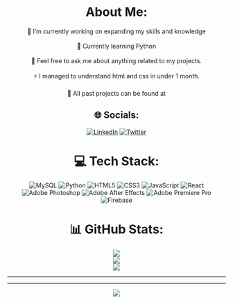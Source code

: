 <div align="center">

#  About Me:
🔭 I’m currently working on expanding my skills and knowledge<br><br>🌱 Currently learning Python<br><br> 🙌 Feel free to ask me about anything related to my projects.<br><br>⚡ I managed to understand html and css in under 1 month.<br><br>📖 All past projects can be found at 
</div>  

<div align="center">

## 🌐 Socials:
 [![LinkedIn](https://img.shields.io/badge/LinkedIn-%230077B5.svg?logo=linkedin&logoColor=white)](https://www.linkedin.com/in/serenity-slayer-a14ab026b/) [![Twitter](https://img.shields.io/badge/Twitter-%231DA1F2.svg?logo=Twitter&logoColor=white)](https://twitter.com/Hemomanic)

</div>  

<div align="center">

# 💻 Tech Stack:
 ![MySQL](https://img.shields.io/badge/mysql-%2300f.svg?style=for-the-badge&logo=mysql&logoColor=white)
 ![Python](https://img.shields.io/badge/python-3670A0?style=for-the-badge&logo=python&logoColor=ffdd54)
 ![HTML5](https://img.shields.io/badge/html5-%23E34F26.svg?style=for-the-badge&logo=html5&logoColor=white) 
 ![CSS3](https://img.shields.io/badge/css3-%231572B6.svg?style=for-the-badge&logo=css3&logoColor=white) 
 ![JavaScript](https://img.shields.io/badge/javascript-%23323330.svg?style=for-the-badge&logo=javascript&logoColor=%23F7DF1E) 
 ![React](https://img.shields.io/badge/react-%2320232a.svg?style=for-the-badge&logo=react&logoColor=%2361DAFB)
 ![Adobe Photoshop](https://img.shields.io/badge/adobephotoshop-%2331A8FF.svg?style=for-the-badge&logo=adobephotoshop&logoColor=white)
 ![Adobe After Effects](https://img.shields.io/badge/Adobe%20After%20Effects-9999FF.svg?style=for-the-badge&logo=Adobe%20After%20Effects&logoColor=white) 
 ![Adobe Premiere Pro](https://img.shields.io/badge/Adobe%20Premiere%20Pro-9999FF.svg?style=for-the-badge&logo=Adobe%20Premiere%20Pro&logoColor=white)
 ![Firebase](https://img.shields.io/badge/firebase-%23039BE5.svg?style=for-the-badge&logo=firebase)
</div>  

<div align="center">

# 📊 GitHub Stats:
![](https://github-readme-stats.vercel.app/api?username=IdleDeathGamble&theme=react&hide_border=true&include_all_commits=true&count_private=true)<br/>
![](https://github-readme-streak-stats.herokuapp.com/?user=IdleDeathGamble&theme=react&hide_border=true)<br/>
![](https://github-readme-stats.vercel.app/api/top-langs/?username=IdleDeathGamble&theme=react&hide_border=true&include_all_commits=true&count_private=true&layout=compact)

</div>  

---
 

---

<div align="center">

[![](https://visitcount.itsvg.in/api?id=IdleDeathGamble&icon=2&color=1)](https://visitcount.itsvg.in)

</div>  
